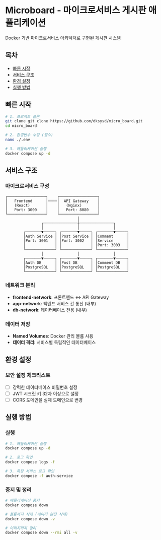 #  Microboard - 마이크로서비스 게시판 애플리케이션

Docker 기반 마이크로서비스 아키텍처로 구현된 게시판 시스템

## 목차

- [빠른 시작](#-빠른-시작)
- [서비스 구조](#-서비스-구조)
- [환경 설정](#-환경-설정)
- [실행 방법](#-실행-방법)

## 빠른 시작

```bash
# 1. 프로젝트 클론
git clone git clone https://github.com/dksysd/micro_board.git
cd micro_board

# 2. 환경변수 수정 (필수)
nano ./.env

# 3. 애플리케이션 실행
docker compose up -d
```

## 서비스 구조

### 마이크로서비스 구성
```
┌─────────────────┐    ┌─────────────────┐
│   Frontend      │────│  API Gateway    │
│   (React)       │    │   (Nginx)       │
│   Port: 3000    │    │   Port: 8080    │
└─────────────────┘    └─────────────────┘
                                │
                ┌───────────────┼───────────────┐
                │               │               │
        ┌───────▼─────┐ ┌───────▼─────┐ ┌───────▼─────┐
        │Auth Service │ │Post Service │ │Comment      │
        │Port: 3001   │ │Port: 3002   │ │Service      │
        │             │ │             │ │Port: 3003   │
        └─────────────┘ └─────────────┘ └─────────────┘
                │               │               │
        ┌───────▼─────┐ ┌───────▼─────┐ ┌───────▼─────┐
        │Auth DB      │ │Post DB      │ │Comment DB   │
        │PostgreSQL   │ │PostgreSQL   │ │PostgreSQL   │
        └─────────────┘ └─────────────┘ └─────────────┘
```

### 네트워크 분리
- **frontend-network**: 프론트엔드 ↔ API Gateway
- **app-network**: 백엔드 서비스 간 통신 (내부)
- **db-network**: 데이터베이스 전용 (내부)

### 데이터 저장
- **Named Volumes**: Docker 관리 볼륨 사용
- **데이터 격리**: 서비스별 독립적인 데이터베이스

##  환경 설정

### 보안 설정 체크리스트
- [ ] 강력한 데이터베이스 비밀번호 설정
- [ ] JWT 시크릿 키 32자 이상으로 설정
- [ ] CORS 도메인을 실제 도메인으로 변경

## 실행 방법

### 실행
```bash
# 1. 애플리케이션 실행
docker compose up -d

# 2. 로그 확인
docker compose logs -f

# 3. 특정 서비스 로그 확인
docker compose -f auth-service
```

### 중지 및 정리
```bash
# 애플리케이션 중지
docker compose down

# 볼륨까지 삭제 (데이터 완전 삭제)
docker compose down -v

# 이미지까지 정리
docker compose down --rmi all -v
```

